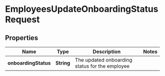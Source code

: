 

# EmployeesUpdateOnboardingStatusRequest


## Properties

| Name | Type | Description | Notes |
|------------ | ------------- | ------------- | -------------|
|**onboardingStatus** | **String** | The updated onboarding status for the employee |  |



